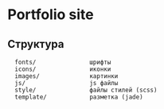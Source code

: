 Portfolio site
=============================

Структура
------------

      fonts/               шрифты
      icons/               иконки
      images/              картинки
      js/                  js файлы
      style/               файлы стилей (scss)
      template/            разметка (jade)
